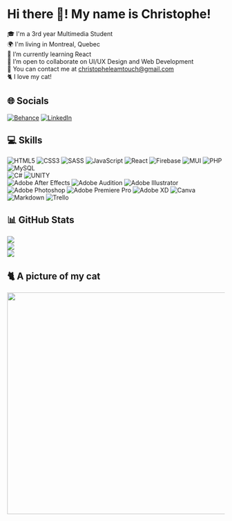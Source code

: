 # Hi there 👋! My name is Christophe!

🎓 I'm a 3rd year Multimedia Student<br>
🌍 I'm living in Montreal, Quebec<br>
🌱 I’m currently learning React<br>
🤝 I’m open to collaborate on UI/UX Design and Web Development<br>
💬 You can contact me at christopheleamtouch@gmail.com<br>
🐈 I love my cat!

## 🌐 Socials
[![Behance](https://img.shields.io/badge/Behance-1769ff?logo=behance&logoColor=white)](https://behance.net/christoleto)
[![LinkedIn](https://img.shields.io/badge/LinkedIn-%230077B5.svg?logo=linkedin&logoColor=white)](https://linkedin.com/in/christophe-leam-touch-977336123) 

## 💻 Skills
![HTML5](https://img.shields.io/badge/html5-%23E34F26.svg?style=for-the-badge&logo=html5&logoColor=white)
![CSS3](https://img.shields.io/badge/css3-%231572B6.svg?style=for-the-badge&logo=css3&logoColor=white)
![SASS](https://img.shields.io/badge/SASS-hotpink.svg?style=for-the-badge&logo=SASS&logoColor=white)
![JavaScript](https://img.shields.io/badge/javascript-%23323330.svg?style=for-the-badge&logo=javascript&logoColor=%23F7DF1E)
![React](https://img.shields.io/badge/react-%2320232a.svg?style=for-the-badge&logo=react&logoColor=%2361DAFB)
![Firebase](https://img.shields.io/badge/firebase-%23039BE5.svg?style=for-the-badge&logo=firebase)
![MUI](https://img.shields.io/badge/MUI-%230081CB.svg?style=for-the-badge&logo=material-ui&logoColor=white)
![PHP](https://img.shields.io/badge/php-%23777BB4.svg?style=for-the-badge&logo=php&logoColor=white)
![MySQL](https://img.shields.io/badge/mysql-%2300f.svg?style=for-the-badge&logo=mysql&logoColor=white)<br>
![C#](https://img.shields.io/badge/c%23-%23239120.svg?style=for-the-badge&logo=c-sharp&logoColor=white)
![UNITY](https://img.shields.io/badge/Unity-%2320232a.svg?style=for-the-badge&logo=unity&logoColor=white)<br>
![Adobe After Effects](https://img.shields.io/badge/Adobe%20After%20Effects-9999FF.svg?style=for-the-badge&logo=Adobe%20After%20Effects&logoColor=white)
![Adobe Audition](https://img.shields.io/badge/Adobe%20Audition-9999FF.svg?style=for-the-badge&logo=Adobe%20Audition&logoColor=white)
![Adobe Illustrator](https://img.shields.io/badge/Adobe%20Illustrator-%23FF9A00.svg?style=for-the-badge&logo=adobeillustrator&logoColor=white)
![Adobe Photoshop](https://img.shields.io/badge/Adobe%20Photoshop-%2331A8FF.svg?style=for-the-badge&logo=adobephotoshop&logoColor=white)
![Adobe Premiere Pro](https://img.shields.io/badge/Adobe%20Premiere%20Pro-9999FF.svg?style=for-the-badge&logo=Adobe%20Premiere%20Pro&logoColor=white)
![Adobe XD](https://img.shields.io/badge/Adobe%20XD-470137?style=for-the-badge&logo=Adobe%20XD&logoColor=#FF61F6)
![Canva](https://img.shields.io/badge/Canva-%2300C4CC.svg?style=for-the-badge&logo=Canva&logoColor=white)
![Markdown](https://img.shields.io/badge/markdown-%23000000.svg?style=for-the-badge&logo=markdown&logoColor=white)
![Trello](https://img.shields.io/badge/Trello-%23026AA7.svg?style=for-the-badge&logo=Trello&logoColor=white)

## 📊 GitHub Stats
![](https://github-readme-stats.vercel.app/api?username=DaraenYu&theme=dark&hide_border=true&include_all_commits=false&count_private=false)<br/>
![](https://github-readme-streak-stats.herokuapp.com/?user=DaraenYu&theme=dark&hide_border=true)<br/>
![](https://github-readme-stats.vercel.app/api/top-langs/?username=DaraenYu&theme=dark&hide_border=true&include_all_commits=false&count_private=false&layout=compact)

## 🐈 A picture of my cat
<img src="https://firebasestorage.googleapis.com/v0/b/tp2-idj-christophe.appspot.com/o/images%2FJack.jpg?alt=media&token=c9f34cf0-421c-4f9f-af5e-070a7dbffac0" width="512px"/>

<!-- Proudly created with GPRM ( https://gprm.itsvg.in ) -->
